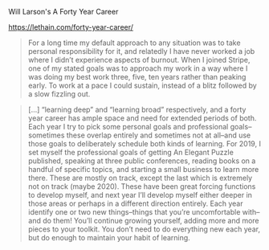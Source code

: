 Will Larson's A Forty Year Career

https://lethain.com/forty-year-career/

>  For a long time my default approach to any situation was to take personal responsibility for it, and relatedly I have never worked a job where I didn’t experience aspects of burnout. When I joined Stripe, one of my stated goals was to approach my work in a way where I was doing my best work three, five, ten years rather than peaking early. To work at a pace I could sustain, instead of a blitz followed by a slow fizzling out.

> [...] “learning deep” and “learning broad” respectively, and a forty year career has ample space and need for extended periods of both. Each year I try to pick some personal goals and professional goals–sometimes these overlap entirely and sometimes not at all–and use those goals to deliberately schedule both kinds of learning. For 2019, I set myself the professional goals of getting An Elegant Puzzle published, speaking at three public conferences, reading books on a handful of specific topics, and starting a small business to learn more there. These are mostly on track, except the last which is extremely not on track (maybe 2020). These have been great forcing functions to develop myself, and next year I’ll develop myself either deeper in those areas or perhaps in a different direction entirely. Each year identify one or two new things–things that you’re uncomfortable with–and do them! You’ll continue growing yourself, adding more and more pieces to your toolkit. You don’t need to do everything new each year, but do enough to maintain your habit of learning.

